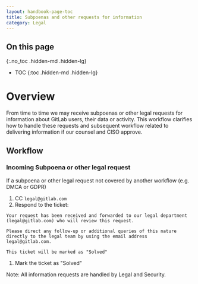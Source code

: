 ```yaml
---
layout: handbook-page-toc
title: Subpoenas and other requests for information
category: Legal
---
```


## On this page
{:.no_toc .hidden-md .hidden-lg}

- TOC
{:toc .hidden-md .hidden-lg}

# Overview
From time to time we may receive subpoenas or other legal requests for information about GitLab users, their data or activity.
This workflow clarifies how to handle these requests and subsequent workflow related to delivering information if
our counsel and CISO approve.


## Workflow

### Incoming Subpoena or other legal request
If a subpoena or other legal request not covered by another workflow (e.g. DMCA or GDPR)

1. CC `legal@gitlab.com`
1. Respond to the ticket:

```
Your request has been received and forwarded to our legal department (legal@gitlab.com) who will review this request.

Please direct any follow-up or additional queries of this nature directly to the legal team by using the email address legal@gitlab.com.

This ticket will be marked as "Solved"
```
1. Mark the ticket as "Solved"

Note: All information requests are handled by Legal and Security.

